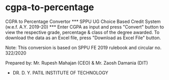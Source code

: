 # cgpa-to-percentage
CGPA to Percentage Convertor
*** SPPU UG Choice Based Credit System (w.e.f. A.Y. 2019-20) *** Enter CGPA as input and press "Convert" button to view the respective grade, percentage & class of the degree awarded. To download the data as an Excel file, press "Download as Excel File" button.

Note: This conversion is based on SPPU FE 2019 rulebook and circular no. 322/2020

Prepared by:
Mr. Rupesh Mahajan (CEO)
&
Mr. Zaosh Damania (DIT)

- DR. D. Y. PATIL INSTITUTE OF TECHNOLOGY
